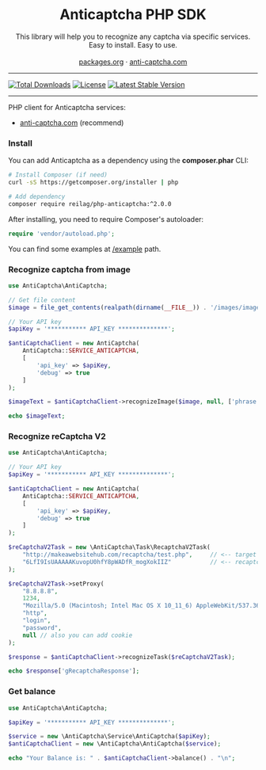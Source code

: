 <p align="center">
  <h1 align="center">Anticaptcha PHP SDK</h1>

  <p align="center">
    This library will help you to recognize any captcha via specific services.<br>
    Easy to install. Easy to use.
    <br/>
    <br/>
    <a href="https://packagist.org/packages/reilag/php-anticaptcha">packages.org</a>
    ·
    <a href="http://getcaptchasolution.com/zi0d4paljn">anti-captcha.com</a>
  </p>
</p>

---

[![Total Downloads](https://poser.pugx.org/reilag/php-anticaptcha/downloads)](https://packagist.org/packages/reilag/php-anticaptcha)
[![License](https://poser.pugx.org/reilag/php-anticaptcha/license)](https://packagist.org/packages/reilag/php-anticaptcha)
[![Latest Stable Version](https://poser.pugx.org/reilag/php-anticaptcha/v/stable)](https://packagist.org/packages/reilag/php-anticaptcha)

---


PHP client for Anticaptcha services:

* [anti-captcha.com](http://getcaptchasolution.com/zi0d4paljn) (recommend)


### Install

You can add Anticaptcha as a dependency using the **composer.phar** CLI:
```bash
# Install Composer (if need)
curl -sS https://getcomposer.org/installer | php

# Add dependency
composer require reilag/php-anticaptcha:^2.0.0
```


After installing, you need to require Composer's autoloader:
```php
require 'vendor/autoload.php';
```

You can find some examples at [/example](/example) path.



### Recognize captcha from image

```php
use AntiCaptcha\AntiCaptcha;

// Get file content
$image = file_get_contents(realpath(dirname(__FILE__)) . '/images/image.jpg');

// Your API key
$apiKey = '*********** API_KEY **************';

$antiCaptchaClient = new AntiCaptcha(
    AntiCaptcha::SERVICE_ANTICAPTCHA,
    [
        'api_key' => $apiKey,
        'debug' => true
    ]
);

$imageText = $antiCaptchaClient->recognizeImage($image, null, ['phrase' => 0, 'numeric' => 0], 'en');

echo $imageText;
```



### Recognize reCaptcha V2

```php
use AntiCaptcha\AntiCaptcha;

// Your API key
$apiKey = '*********** API_KEY **************';

$antiCaptchaClient = new AntiCaptcha(
    AntiCaptcha::SERVICE_ANTICAPTCHA,
    [
        'api_key' => $apiKey,
        'debug' => true
    ]
);

$reCaptchaV2Task = new \AntiCaptcha\Task\RecaptchaV2Task(
    "http://makeawebsitehub.com/recaptcha/test.php",     // <-- target website address
    "6LfI9IsUAAAAAKuvopU0hfY8pWADfR_mogXokIIZ"           // <-- recaptcha key from target website
);

$reCaptchaV2Task->setProxy(
    "8.8.8.8",
    1234,
    "Mozilla/5.0 (Macintosh; Intel Mac OS X 10_11_6) AppleWebKit/537.36 (KHTML, like Gecko) Chrome/52.0.2743.116",
    "http",
    "login",
    "password",
    null // also you can add cookie
);

$response = $antiCaptchaClient->recognizeTask($reCaptchaV2Task);

echo $response['gRecaptchaResponse'];
```



### Get balance
```php
use AntiCaptcha\AntiCaptcha;

$apiKey = '*********** API_KEY **************';

$service = new \AntiCaptcha\Service\AntiCaptcha($apiKey);
$antiCaptchaClient = new \AntiCaptcha\AntiCaptcha($service);

echo "Your Balance is: " . $antiCaptchaClient->balance() . "\n";

```

